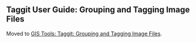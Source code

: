 <h2>Taggit User Guide: Grouping and Tagging Image Files</h2>
<!-- direct HTML heading tag, so nav does not show this -->

Moved to [GIS Tools: Taggit: Grouping and Tagging Image Files](/user-guide/tools/visualization/taggit-categorize/).
